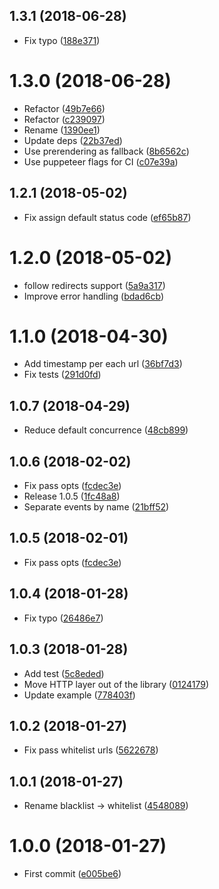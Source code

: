 <a name="1.3.1"></a>
## 1.3.1 (2018-06-28)

* Fix typo ([188e371](https://github.com/urlint/core/commit/188e371))



<a name="1.3.0"></a>
# 1.3.0 (2018-06-28)

* Refactor ([49b7e66](https://github.com/urlint/core/commit/49b7e66))
* Refactor ([c239097](https://github.com/urlint/core/commit/c239097))
* Rename ([1390ee1](https://github.com/urlint/core/commit/1390ee1))
* Update deps ([22b37ed](https://github.com/urlint/core/commit/22b37ed))
* Use prerendering as fallback ([8b6562c](https://github.com/urlint/core/commit/8b6562c))
* Use puppeteer flags for CI ([c07e39a](https://github.com/urlint/core/commit/c07e39a))



<a name="1.2.1"></a>
## 1.2.1 (2018-05-02)

* Fix assign default status code ([ef65b87](https://github.com/urlint/urlint/commit/ef65b87))



<a name="1.2.0"></a>
# 1.2.0 (2018-05-02)

* follow redirects support ([5a9a317](https://github.com/urlint/urlint/commit/5a9a317))
* Improve error handling ([bdad6cb](https://github.com/urlint/urlint/commit/bdad6cb))



<a name="1.1.0"></a>
# 1.1.0 (2018-04-30)

* Add timestamp per each url ([36bf7d3](https://github.com/urlint/urlint/commit/36bf7d3))
* Fix tests ([291d0fd](https://github.com/urlint/urlint/commit/291d0fd))



<a name="1.0.7"></a>
## 1.0.7 (2018-04-29)

* Reduce default concurrence ([48cb899](https://github.com/urlint/urlint/commit/48cb899))



<a name="1.0.6"></a>
## 1.0.6 (2018-02-02)

* Fix pass opts ([fcdec3e](https://github.com/urlint/urlint/commit/fcdec3e))
* Release 1.0.5 ([1fc48a8](https://github.com/urlint/urlint/commit/1fc48a8))
* Separate events by name ([21bff52](https://github.com/urlint/urlint/commit/21bff52))



<a name="1.0.5"></a>
## 1.0.5 (2018-02-01)

* Fix pass opts ([fcdec3e](https://github.com/urlint/urlint/commit/fcdec3e))



<a name="1.0.4"></a>
## 1.0.4 (2018-01-28)

* Fix typo ([26486e7](https://github.com/urlint/urlint/commit/26486e7))



<a name="1.0.3"></a>
## 1.0.3 (2018-01-28)

* Add test ([5c8eded](https://github.com/urlint/urlint/commit/5c8eded))
* Move HTTP layer out of the library ([0124179](https://github.com/urlint/urlint/commit/0124179))
* Update example ([778403f](https://github.com/urlint/urlint/commit/778403f))



<a name="1.0.2"></a>
## 1.0.2 (2018-01-27)

* Fix pass whitelist urls ([5622678](https://github.com/urlint/urlint/commit/5622678))



<a name="1.0.1"></a>
## 1.0.1 (2018-01-27)

* Rename blacklist → whitelist ([4548089](https://github.com/urlint/urlint/commit/4548089))



<a name="1.0.0"></a>
# 1.0.0 (2018-01-27)

* First commit ([e005be6](https://github.com/urlint/urlint/commit/e005be6))



